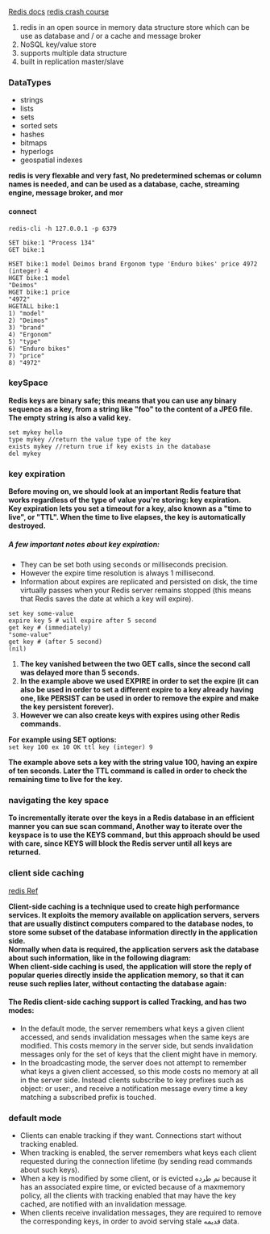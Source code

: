 [Redis docs](https://redis.io/docs/latest/develop/get-started/)
[redis crash course](https://www.youtube.com/watch?v=Hbt56gFj998)

1. redis in an open source in memory data structure store which can be use as database and / or a cache and message broker
2. NoSQL key/value store
3. supports multiple data structure
4. built in replication master/slave

### DataTypes
- strings
- lists
- sets
- sorted sets
- hashes
- bitmaps
- hyperlogs
- geospatial indexes

**redis is very flexable and very fast, No predetermined schemas or column names is needed, and can be used as a database, cache, streaming engine, message broker, and mor**

#### connect
`redis-cli -h 127.0.0.1 -p 6379`
```
SET bike:1 "Process 134"
GET bike:1
```
```
HSET bike:1 model Deimos brand Ergonom type 'Enduro bikes' price 4972
(integer) 4
HGET bike:1 model
"Deimos"
HGET bike:1 price
"4972"
HGETALL bike:1
1) "model"
2) "Deimos"
3) "brand"
4) "Ergonom"
5) "type"
6) "Enduro bikes"
7) "price"
8) "4972"
```

### keySpace
**Redis keys are binary safe; this means that you can use any binary sequence as a key, from a string like "foo" to the content of a JPEG file. The empty string is also a valid key.**

```
set mykey hello
type mykey //return the value type of the key
exists mykey //return true if key exists in the database
del mykey
```

### key expiration
**Before moving on, we should look at an important Redis feature that works regardless of the type of value you're storing: key expiration.**\
**Key expiration lets you set a timeout for a key, also known as a "time to live", or "TTL". When the time to live elapses, the key is automatically destroyed.**
##### A few important notes about key expiration:
- They can be set both using seconds or milliseconds precision.
- However the expire time resolution is always 1 millisecond.
- Information about expires are replicated and persisted on disk, the time virtually passes when your Redis server remains stopped (this means that Redis saves the date at which a key will expire).

```
set key some-value
expire key 5 # will expire after 5 second
get key # (immediately)
"some-value"
get key # (after 5 second)
(nil)
```

1. **The key vanished between the two GET calls, since the second call was delayed more than 5 seconds.**
2. **In the example above we used EXPIRE in order to set the expire (it can also be used in order to set a different expire to a key already having one, like PERSIST can be used in order to remove the expire and make the key persistent forever).**
3. **However we can also create keys with expires using other Redis commands.**

**For example using SET options:**\
`
set key 100 ex 10
OK
ttl key
(integer) 9
`

**The example above sets a key with the string value 100, having an expire of ten seconds. Later the TTL command is called in order to check the remaining time to live for the key.**

### navigating the key space
**To incrementally iterate over the keys in a Redis database in an efficient manner you can sue scan command, Another way to iterate over the keyspace is to use the KEYS command, but this approach should be used with care, since KEYS will block the Redis server until all keys are returned.**

### client side caching
[redis Ref](https://redis.io/docs/latest/develop/use/client-side-caching/)

**Client-side caching is a technique used to create high performance services. It exploits the memory available on application servers, servers that are usually distinct computers compared to the database nodes, to store some subset of the database information directly in the application side.**\
**Normally when data is required, the application servers ask the database about such information, like in the following diagram:**\
**When client-side caching is used, the application will store the reply of popular queries directly inside the application memory, so that it can reuse such replies later, without contacting the database again:**

#### The Redis client-side caching support is called Tracking, and has two modes:
- In the default mode, the server remembers what keys a given client accessed, and sends invalidation messages when the same keys are modified. This costs memory in the server side, but sends invalidation messages only for the set of keys that the client might have in memory.
- In the broadcasting mode, the server does not attempt to remember what keys a given client accessed, so this mode costs no memory at all in the server side. Instead clients subscribe to key prefixes such as object: or user:, and receive a notification message every time a key matching a subscribed prefix is touched.

### default mode
- Clients can enable tracking if they want. Connections start without tracking enabled.
- When tracking is enabled, the server remembers what keys each client requested during the connection lifetime (by sending read commands about such keys).
- When a key is modified by some client, or is evicted تم طرده because it has an associated expire time, or evicted because of a maxmemory policy, all the clients with tracking enabled that may have the key cached, are notified with an invalidation message.
- When clients receive invalidation messages, they are required to remove the corresponding keys, in order to avoid serving stale قديمه data.



